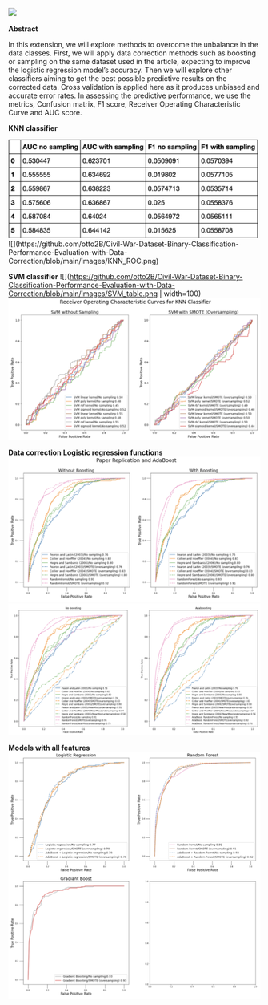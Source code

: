 ![](https://miro.medium.com/max/1200/1*N5wTuuEAq8GU4zlomwWLiQ.jpeg)


**Abstract**

In this extension, we will explore methods to overcome the unbalance in the data classes. First, we will apply data correction methods such as boosting or sampling on the same dataset used in the article, expecting to improve the logistic regression model’s accuracy. Then we will explore other classifiers aiming to get the best possible predictive results on the corrected data. Cross validation is applied here as it produces unbiased and accurate error rates. In assessing the predictive performance, we use the metrics, Confusion matrix, F1 score, Receiver Operating Characteristic Curve and AUC score.

**KNN classifier**

<img src="https://github.com/otto2B/Civil-War-Dataset-Binary-Classification-Performance-Evaluation-with-Data-Correction/blob/main/images/KNN_table.png" width="500">
![](https://github.com/otto2B/Civil-War-Dataset-Binary-Classification-Performance-Evaluation-with-Data-Correction/blob/main/images/KNN_ROC.png)

**SVM classifier**
![](https://github.com/otto2B/Civil-War-Dataset-Binary-Classification-Performance-Evaluation-with-Data-Correction/blob/main/images/SVM_table.png | width=100)
![](https://github.com/otto2B/Civil-War-Dataset-Binary-Classification-Performance-Evaluation-with-Data-Correction/blob/main/images/SVM_ROC.png)

**Data correction**
  **Logistic regression functions**
  ![](https://github.com/otto2B/Civil-War-Dataset-Binary-Classification-Performance-Evaluation-with-Data-Correction/blob/main/images/Paper_rep_adaboost.png)
  ![](https://github.com/otto2B/Civil-War-Dataset-Binary-Classification-Performance-Evaluation-with-Data-Correction/blob/main/images/data_correction.png)
  
**Models with all features**
![](https://github.com/otto2B/Civil-War-Dataset-Binary-Classification-Performance-Evaluation-with-Data-Correction/blob/main/images/all_features.png)



